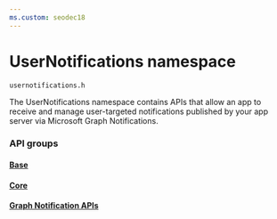 ```yaml
---
ms.custom: seodec18
---
```


# UserNotifications namespace
```
usernotifications.h
```
The UserNotifications namespace contains APIs that allow an app to receive and manage user-targeted notifications published by your app server via Microsoft Graph Notifications. 

### API groups

#### [Base](https://docs.microsoft.com/en-us/windows/project-rome/objectivec-api/base/index)
#### [Core](https://docs.microsoft.com/en-us/windows/project-rome/objectivec-api/core/index)
#### [Graph Notification APIs](https://docs.microsoft.com/windows/project-rome/msgraph-notifications/receiving-notifications/ios/api-reference/usernotifications)